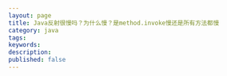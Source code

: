 ```yaml
---
layout: page
title: Java反射很慢吗？为什么慢？是method.invoke慢还是所有方法都慢
category: java
tags:
keywords:
description:
published: false
---
```




















